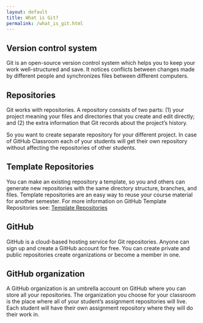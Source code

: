 ```yaml
---
layout: default
title: What is Git?
permalink: /what_is_git.html
---
```


## Version control system

Git is an open-source version control system which helps you to keep your work well-structured and save. It notices conflicts between changes made by different people and synchronizes files between different computers. 

## Repositories

Git works with repositories. A repository consists of two parts: (1) your project meaning your files and directories that you create and edit directly; and (2) the extra information that Git records about the project’s history.

So you want to create separate repository for your different project. In case of GitHub Classroom each of your students will get their own repository without affecting the repositories of other students.

## Template Repositories

You can make an existing repository a template, so you and others can generate new repositories with the same directory structure, branches, and files. Template repositories are an easy way to reuse your course material for another semester. 
For more information on GitHub Template Repositories see: [Template Repositories](https://docs.github.com/en/repositories/creating-and-managing-repositories/creating-a-template-repository)

## GitHub

GitHub is a cloud-based hosting service for Git repositories. Anyone can sign up and create a GitHub account for free. You can create private and public repositories create organizations or become a member in one.

## GitHub organization

A GitHub organization is an umbrella account on GitHub where you can store all your repositories. The organization you choose for your classroom is the place where all of your student’s assignment repositories will live. Each student will have their own assignment repository where they will do their work in.



